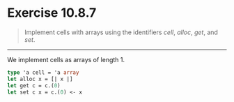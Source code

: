 # Exercise 10.8.7

> Implement cells with arrays using the identifiers _cell_, _alloc_, _get_, and _set_.

---

We implement cells as arrays of length 1.
```ocaml
type 'a cell = 'a array
let alloc x = [| x |]
let get c = c.(0)
let set c x = c.(0) <- x
```

